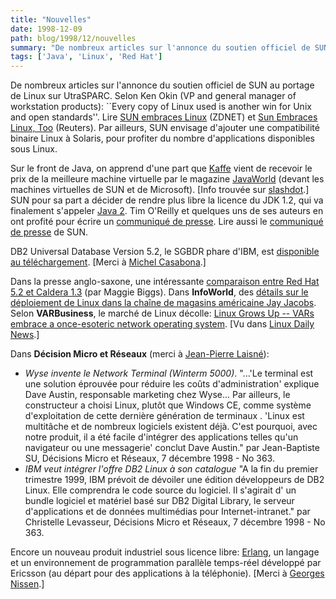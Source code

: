 ```yaml
---
title: "Nouvelles"
date: 1998-12-09
path: blog/1998/12/nouvelles
summary: "De nombreux articles sur l'annonce du soutien officiel de SUN au portage de Linux sur UtraSPARC."
tags: ['Java', 'Linux', 'Red Hat']
---
```


<P>
De nombreux articles sur l'annonce du soutien officiel de
SUN au portage de Linux sur UtraSPARC. Selon Ken Okin (VP
and general manager of workstation products): ``Every copy of
Linux used is another win for Unix and open standards''. Lire <A HREF="http://www.zdnet.com/zdnn/stories/news/0,4586,2173439,00.html">SUN
embraces Linux</A> (ZDNET) et <A HREF="http://www.wired.com/news/news/technology/story/16718.html">
Sun Embraces Linux, Too</A> (Reuters).  Par ailleurs, SUN envisage
d'ajouter une compatibilité binaire Linux à Solaris, pour profiter du
nombre d'applications disponibles sous Linux.
</P>

<P>
Sur le front de Java, on apprend d'une part que <A HREF="http://www.transvirtual.com/">Kaffe</A> vient de recevoir
le prix de la meilleure machine virtuelle par le magazine <A HREF="http://www.javaworld.com/javaworld/pr/awards98.html">JavaWorld</A>
(devant les machines virtuelles de SUN et de Microsoft).  [Info
trouvée sur <A HREF="http://slashdot.org/">slashdot</A>.]
SUN pour sa part a décider de rendre plus libre
la licence du JDK 1.2, qui va finalement s'appeler <A HREF="http://www.techserver.com/newsroom/ntn/info/120798/info22_18887.html">Java
2</A>. Tim O'Reilly et quelques
uns de ses auteurs en ont profité pour écrire un <A HREF="http://www.newsalert.com/free/story?StoryId=CnM4d0bKbyteWmde&amp;FQ=Java&amp;Title=Headlines%20for%3A%20Java%0A">communiqué
de presse</A>.
Lire aussi le <A HREF="http://nt.excite.com/news/bw/981208/sun-microsystems-7">communiqué de presse</A> de SUN.
</P>

<P>
DB2 Universal Database Version 5.2, le SGBDR phare d'IBM, est <A HREF="http://www.software.ibm.com/data/db2/linux/">disponible au
téléchargement</A>. [Merci à <A HREF="mailto:michel_casabona@e-mail.com">Michel
Casabona</A>.]
</P>

<P>
Dans la presse anglo-saxone, une intéressante <A HREF="http://currents.net/magazine/national/1623/inet1623.html">comparaison entre Red Hat 5.2 et Caldera 1.3</A>
(par Maggie Biggs).  Dans <B>InfoWorld</B>, des <A HREF="http://www.infoworld.com/cgi-bin/displayStory.pl?/mentor/981207mentors.htm">
détails sur le déploiement de Linux dans la chaîne de magasins américaine
Jay Jacobs</A>.
Selon <B>VARBusiness</B>, le marché de Linux décolle:
<A HREF="http://www.techweb.com/se/directlink.cgi?VAR19981207S0028">Linux Grows Up -- VARs embrace a once-esoteric network operating system</A>.
[Vu dans <A HREF="http://lwn.net/daily/">Linux Daily News</A>.]
</P>

<P>
Dans <B>Décision Micro et Réseaux</B> (merci à <A HREF="mailto:jp@laisne.com">Jean-Pierre Laisné</A>):
</P>

<UL>

<LI>
<EM>Wyse invente le Network Terminal (Winterm 5000)</EM>.
"...'Le terminal est une solution éprouvée pour réduire les coûts
d'administration' explique Dave Austin, responsable marketing chez
Wyse... Par ailleurs, le constructeur a choisi Linux, plutôt que Windows
CE, comme système d'exploitation de cette dernière génération de
terminaux . 'Linux est multitâche et de nombreux logiciels existent
déjà. C'est pourquoi, avec notre produit, il a été facile d'intégrer des
applications telles qu'un navigateur ou une messagerie' conclut Dave
Austin." par Jean-Baptiste SU, Décisions Micro et Réseaux, 7 décembre
1998 - No 363.

<LI>
<EM>IBM veut intégrer l'offre DB2 Linux à son catalogue</EM>
"A la fin du premier trimestre 1999, IBM prévoit de dévoiler une édition
développeurs de DB2 Linux. Elle comprendra le code source du
logiciel. Il s'agirait d' un bundle logiciel et matériel basé sur DB2
Digital Library, le serveur d'applications et de données multimédias
pour Internet-intranet." par Christelle Levasseur, Décisions Micro et
Réseaux, 7 décembre 1998 - No 363.

</UL>

<P>
Encore un nouveau produit industriel sous licence libre:
<A HREF="http://www.erlang.org/">Erlang</A>, un langage et un
environnement de programmation parallèle temps-réel développé
par Ericsson (au départ pour des applications à la téléphonie).
[Merci à <A HREF="mailto:Georges.Nissen@inria.fr">Georges Nissen</A>.]
</P>


